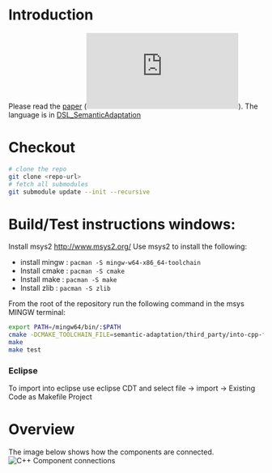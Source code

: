 # Introduction

Please read the [paper](http://msdl.cs.mcgill.ca/people/claudio/pub/Gomes2018a.pdf) (![bib](http://msdl.cs.mcgill.ca/people/claudio/pub/Gomes2018a.bib)).
The language is in [DSL_SemanticAdaptation](DSL_SemanticAdaptation)

# Checkout

```bash
# clone the repo
git clone <repo-url>
# fetch all submodules
git submodule update --init --recursive
```

# Build/Test instructions windows:
Install msys2 http://www.msys2.org/
Use msys2 to install the following:
* install mingw : `pacman -S mingw-w64-x86_64-toolchain`  
* Install cmake : `pacman -S cmake`
* Install make : `pacman -S make`
* Install zlib : `pacman -S zlib`

From the root of the repository run the following command in the msys MINGW terminal:
```bash
export PATH=/mingw64/bin/:$PATH
cmake -DCMAKE_TOOLCHAIN_FILE=semantic-adaptation/third_party/into-cpp-fmi/thrird_party/msys-toolchain.cmake .
make
make test
```

### Eclipse
To import into eclipse use eclipse CDT and select
file -> import -> Existing Code as Makefile Project

# Overview
The image below shows how the components are connected.
![C++ Component connections](notes/hybridCosimulation-framework.png)
